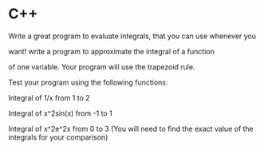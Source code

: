 C++
=
Write a great program to evaluate integrals, that you can use whenever you 

want!
write a program to approximate the integral of a function

of one variable.  Your program will use the trapezoid rule.  

Test your program using the following functions:

Integral of 1/x from 1 to 2 

Integral of x^2sin(x) from -1 to 1

Integral of x^2e^2x from 0 to 3
(You will need to find the exact value of the integrals for your comparison)
